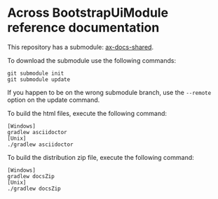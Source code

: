 # Across BootstrapUiModule reference documentation

This repository has a submodule: [ax-docs-shared](https://github.com/ForeachOS/ax-docs-shared.git).

To download the submodule use the following commands:

```
git submodule init
git submodule update
```

If you happen to be on the wrong submodule branch, use the `--remote` option on the update command. 

To build the html files, execute the following command:
```
[Windows]
gradlew asciidoctor
[Unix]
./gradlew asciidoctor
```

To build the distribution zip file, execute the following command:
```
[Windows]
gradlew docsZip
[Unix]
./gradlew docsZip
```